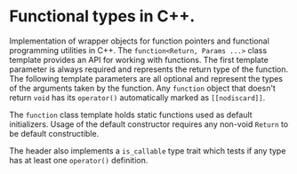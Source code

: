 # Functional types in C++.
Implementation of wrapper objects for function pointers and functional programming utilities in C++.
The `function<Return, Params ...>` class template provides an API for working with functions.
The first template parameter is always required and represents the return type of the function.
The following template parameters are all optional and represent the types of the arguments taken by the function.
Any `function` object that doesn't return `void` has its `operator()` automatically marked as `[[nodiscard]]`.

The `function` class template holds static functions used as default initializers. 
Usage of the default constructor requires any non-void `Return` to be default constructible.

The header also implements a `is_callable` type trait which tests if any type has at least one `operator()` definition.
